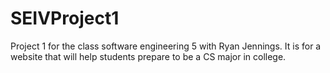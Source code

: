# SEIVProject1
Project 1 for the class software engineering 5 with Ryan Jennings. It is for a website that will help students prepare to be a CS major in college.
